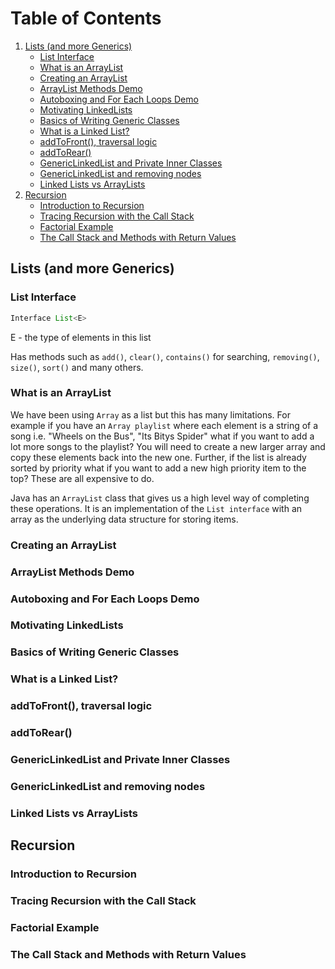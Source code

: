 # Table of Contents
1. [Lists (and more Generics)](#lists-and-more-generics)
    - [List Interface](#list-interface)
    - [What is an ArrayList](#what-is-an-arraylist)
    - [Creating an ArrayList](#creating-an-arraylist)
    - [ArrayList Methods Demo](#arraylist-methods-demo)
    - [Autoboxing and For Each Loops Demo](#autoboxing-and-for-each-loops-demo)
    - [Motivating LinkedLists](#motivating-linkedlists)
    - [Basics of Writing Generic Classes](#basics-of-writing-generic-classes)
    - [What is a Linked List?](#what-is-a-linked-list)
    - [addToFront(), traversal logic](#addtofront-traversal-logic)
    - [addToRear()](#addtorear)
    - [GenericLinkedList and Private Inner Classes](#genericlinkedlist-and-private-inner-classes)       
    - [GenericLinkedList and removing nodes](#genericlinkedlist-and-removing-nodes)
    - [Linked Lists vs ArrayLists](#linked-lists-vs-arraylists)                                                  
2. [Recursion](#recursion)
    - [Introduction to Recursion](#introduction-to-recursion)
    - [Tracing Recursion with the Call Stack](#tracing-recursion-with-the-call-stack)
    - [Factorial Example](#factorial-example)
    - [The Call Stack and Methods with Return Values](#the-call-stack-and-methods-with-return-values)                   

## Lists (and more Generics)

### List Interface

```java
Interface List<E>
```

E - the type of elements in this list

Has methods such as `add()`, `clear()`, `contains()` for searching, `removing()`, `size()`, `sort()` and many others.

### What is an ArrayList

We have been using `Array` as a list but this has many limitations. For example if you have an `Array playlist` where each element is a string of a song i.e. "Wheels on the Bus", "Its Bitys Spider" what if you want to add a lot more songs to the playlist? You will need to create a new larger array and copy these elements back into the new one. Further, if the list is already sorted by priority what if you want to add a new high priority item to the top? These are all expensive to do.

Java has an `ArrayList` class that gives us a high level way of completing these operations. It is an implementation of the `List interface` with an array as the underlying data structure for storing items.

### Creating an ArrayList

### ArrayList Methods Demo

### Autoboxing and For Each Loops Demo

### Motivating LinkedLists

### Basics of Writing Generic Classes

### What is a Linked List?

### addToFront(), traversal logic

### addToRear()

### GenericLinkedList and Private Inner Classes

### GenericLinkedList and removing nodes

### Linked Lists vs ArrayLists

## Recursion

### Introduction to Recursion

### Tracing Recursion with the Call Stack

### Factorial Example

### The Call Stack and Methods with Return Values
